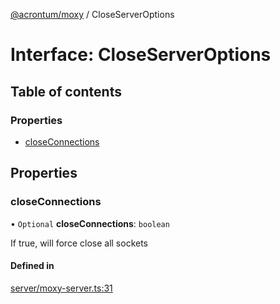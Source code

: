 [@acrontum/moxy](../README.md) / CloseServerOptions

# Interface: CloseServerOptions

## Table of contents

### Properties

- [closeConnections](CloseServerOptions.md#closeconnections)

## Properties

### closeConnections

• `Optional` **closeConnections**: `boolean`

If true, will force close all sockets

#### Defined in

[server/moxy-server.ts:31](https://github.com/acrontum/moxy/blob/09d4c53/src/server/moxy-server.ts#L31)

